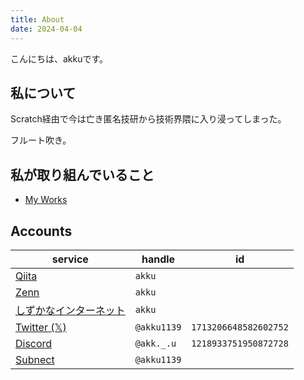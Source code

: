 ```yaml
---
title: About
date: 2024-04-04
---
```


こんにちは、akkuです。


## 私について

Scratch経由で今は亡き匿名技研から技術界隈に入り浸ってしまった。

フルート吹き。

## 私が取り組んでいること

- [My Works](/works)

## Accounts

| service | handle | id |
| --- | --- | --- |
| [Qiita](https://qiita.com/akku) | `akku` | |
| [Zenn](https://zenn.dev/akku) | `akku` | |
| [しずかなインターネット](https://sizu.me/akku) | `akku` | |
| [Twitter (𝕏)](http://x.com/akku1139) | `@akku1139` | `1713206648582602752` |
| [Discord](https://discordapp.com/users/1218933751950872728) | `@akk._.u` | `1218933751950872728` |
| [Subnect](https://subnect.com/profiles/akku1139) | `@akku1139` | |
